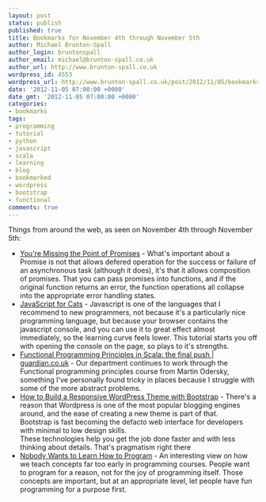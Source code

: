 ```yaml
---
layout: post
status: publish
published: true
title: Bookmarks for November 4th through November 5th
author: Michael Brunton-Spall
author_login: bruntonspall
author_email: michael@brunton-spall.co.uk
author_url: http://www.brunton-spall.co.uk
wordpress_id: 4553
wordpress_url: http://www.brunton-spall.co.uk/post/2012/11/05/bookmarks-for-november-4th-through-november-5th/
date: '2012-11-05 07:00:00 +0000'
date_gmt: '2012-11-05 07:00:00 +0000'
categories:
- bookmarks
tags:
- programming
- tutorial
- python
- javascript
- scala
- learning
- blog
- bookmarked
- wordpress
- bootstrap
- functional
comments: true
---
```

<p>Things from around the web, as seen on November 4th through November 5th:</p>
<ul>
<li><a href="https://gist.github.com/3889970">You're Missing the Point of Promises</a> - What&#039;s important about a Promise is not that allows defered operation for the success or failure of an asynchronous task (although it does), it&#039;s that it allows composition of promises.  That you can pass promises into functions, and if the original function returns an error, the function operations all collapse into the appropriate error handling states.</li>
<li><a href="http://jsforcats.com/">JavaScript for Cats</a> - Javascript is one of the languages that I recommend to new programmers, not because it&#039;s a particularly nice programming language, but because your browser contains the javascript console, and you can use it to great effect almost immediately, so the learning curve feels lower.  This tutorial starts you off with opening the console on the page, so plays to it&#039;s strengths.</li>
<li><a href="http://www.guardian.co.uk/info/developer-blog/2012/nov/02/functional-programming-scala-the-final-push">Functional Programming Principles in Scala: the final push | guardian.co.uk</a> - Our department continues to work through the Functional programming principles course from Martin Odersky, something I&#039;ve personally found tricky in places because I struggle with some of the more abstract problems.</li>
<li><a href="http://blog.teamtreehouse.com/responsive-wordpress-bootstrap-theme-tutorial">How to Build a Responsive WordPress Theme with Bootstrap</a> - There&#039;s a reason that Wordpress is one of the most popular blogging engines around, and the ease of creating a new theme is part of that.<br />
Bootstrap is fast becoming the defacto web interface for developers with minimal to low design skills.<br />
These technologies help you get the job done faster and with less thinking about details.  That&#039;s pragmatism right there</li>
<li><a href="http://inventwithpython.com/blog/2012/03/03/nobody-wants-to-learn-how-to-program/">Nobody Wants to Learn How to Program</a> - An interesting view on how we teach concepts far too early in programming courses.  People want to program for a reason, not for the joy of programming itself.  Those concepts are important, but at an appropriate level, let people have fun programming for a purpose first.</li>
</ul>
